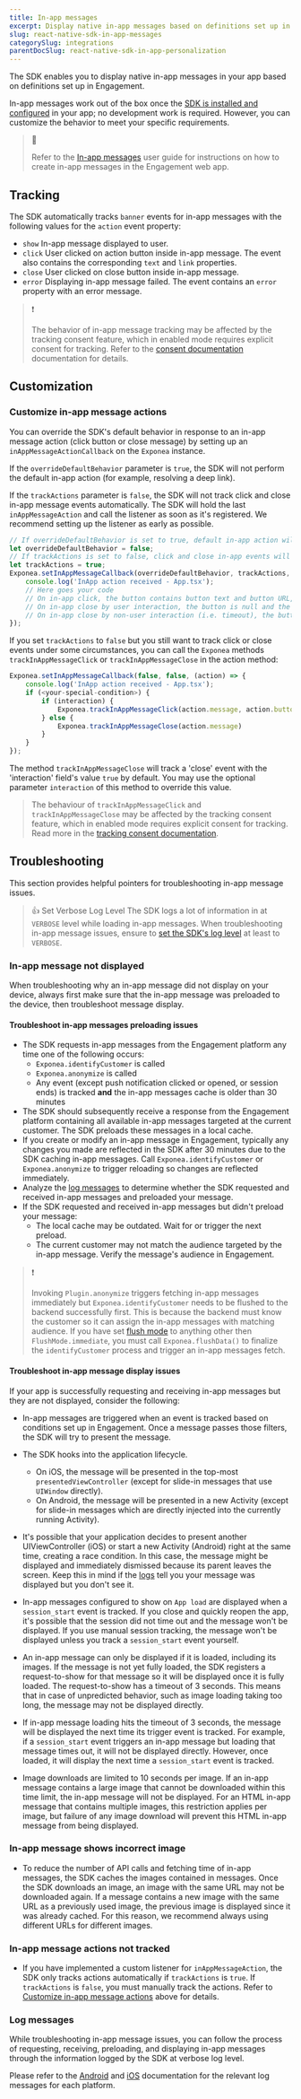 ```yaml
---
title: In-app messages
excerpt: Display native in-app messages based on definitions set up in Engagement using the React Native SDK
slug: react-native-sdk-in-app-messages
categorySlug: integrations
parentDocSlug: react-native-sdk-in-app-personalization
---
```


The SDK enables you to display native in-app messages in your app based on definitions set up in Engagement. 

In-app messages work out of the box once the [SDK is installed and configured](https://documentation.bloomreach.com/engagement/docs/react-native-sdk-setup) in your app; no development work is required. However, you can customize the behavior to meet your specific requirements.

> 📘
>
> Refer to the [In-app messages](https://documentation.bloomreach.com/engagement/docs/in-app-messages) user guide for instructions on how to create in-app messages in the Engagement web app.

## Tracking

The SDK automatically tracks `banner` events for in-app messages with the following values for the `action` event property:

- `show`
  In-app message displayed to user.
- `click`
  User clicked on action button inside in-app message. The event also contains the corresponding `text` and `link` properties.
- `close`
  User clicked on close button inside in-app message.
- `error`
  Displaying in-app message failed. The event contains an `error` property with an error message.

> ❗️
>
> The behavior of in-app message tracking may be affected by the tracking consent feature, which in enabled mode requires explicit consent for tracking. Refer to the [consent documentation](https://documentation.bloomreach.com/engagement/docs/react-native-sdk-tracking-consent) documentation for details.


## Customization

### Customize in-app message actions

You can override the SDK's default behavior in response to an in-app message action (click button or close message) by setting up an `inAppMessageActionCallback` on the `Exponea` instance.

If the `overrideDefaultBehavior` parameter is `true`, the SDK will not perform the default in-app action (for example, resolving a deep link).

If the `trackActions` parameter is `false`, the SDK will not track click and close in-app message events automatically. The SDK will hold the last `inAppMessageAction` and call the listener as soon as it's registered. We recommend setting up the listener as early as possible.

```typescript
// If overrideDefaultBehavior is set to true, default in-app action will not be performed ( e.g. deep link )
let overrideDefaultBehavior = false;
// If trackActions is set to false, click and close in-app events will not be tracked automatically
let trackActions = true;
Exponea.setInAppMessageCallback(overrideDefaultBehavior, trackActions, (action) => {
    console.log('InApp action received - App.tsx');
    // Here goes your code
    // On in-app click, the button contains button text and button URL, and the interaction is true
    // On in-app close by user interaction, the button is null and the interaction is true
    // On in-app close by non-user interaction (i.e. timeout), the button is null and the interaction is false
});
```

If you set `trackActions` to `false` but you still want to track click or close events under some circumstances, you can call the `Exponea` methods `trackInAppMessageClick` or `trackInAppMessageClose` in the action method:

```typescript
Exponea.setInAppMessageCallback(false, false, (action) => {
    console.log('InApp action received - App.tsx');
    if (<your-special-condition>) {
        if (interaction) {
            Exponea.trackInAppMessageClick(action.message, action.button?.text, action.button?.url)
        } else {
            Exponea.trackInAppMessageClose(action.message)
        }
    }
});
```

The method `trackInAppMessageClose` will track a 'close' event with the 'interaction' field's value `true`  by default. You may use the optional parameter `interaction` of this method to override this value.

> The behaviour of `trackInAppMessageClick` and `trackInAppMessageClose` may be affected by the tracking consent feature, which in enabled mode requires explicit consent for tracking. Read more in the [tracking consent documentation](https://documentation.bloomreach.com/engagement/docs/react-native-sdk-tracking-consent).

## Troubleshooting

This section provides helpful pointers for troubleshooting in-app message issues.

> 👍 Set Verbose Log Level
> The SDK logs a lot of information in at `VERBOSE` level while loading in-app messages. When troubleshooting in-app message issues, ensure to [set the SDK's log level](https://documentation.bloomreach.com/engagement/docs/react-native-sdk-setup#log-level) at least to `VERBOSE`.

### In-app message not displayed

When troubleshooting why an in-app message did not display on your device, always first make sure that the in-app message was preloaded to the device, then troubleshoot message display.

#### Troubleshoot in-app messages preloading issues

- The SDK requests in-app messages from the Engagement platform any time one of the following occurs:
  - `Exponea.identifyCustomer` is called
  - `Exponea.anonymize` is called
  - Any event (except push notification clicked or opened, or session ends) is tracked **and** the in-app messages cache is older than 30 minutes
- The SDK should subsequently receive a response from the Engagement platform containing all available in-app messages targeted at the current customer. The SDK preloads these messages in a local cache.
- If you create or modify an in-app message in Engagement, typically any changes you made are reflected in the SDK after 30 minutes due to the SDK caching in-app messages. Call `Exponea.identifyCustomer` or `Exponea.anonymize` to trigger reloading so changes are reflected immediately.
- Analyze the [log messages](#log-messages) to determine whether the SDK requested and received in-app messages and preloaded your message.
- If the SDK requested and received in-app messages but didn't preload your message:
  - The local cache may be outdated. Wait for or trigger the next preload.
  - The current customer may not match the audience targeted by the in-app message. Verify the message's audience in Engagement.

> ❗️
>
> Invoking `Plugin.anonymize` triggers fetching in-app messages immediately but `Exponea.identifyCustomer` needs to be flushed to the backend successfully first. This is because the backend must know the customer so it can assign the in-app messages with matching audience. If you have set [flush mode](https://documentation.bloomreach.com/engagement/docs/react-native-sdk-data-flushing#flushing-modes) to anything other then `FlushMode.immediate`, you must call `Exponea.flushData()` to finalize the `identifyCustomer` process and trigger an in-app messages fetch.

#### Troubleshoot in-app message display issues

If your app is successfully requesting and receiving in-app messages but they are not displayed, consider the following:

- In-app messages are triggered when an event is tracked based on conditions set up in Engagement. Once a message passes those filters, the SDK will try to present the message.

- The SDK hooks into the application lifecycle.
  - On iOS, the message will be presented in the top-most `presentedViewController` (except for slide-in messages that use `UIWindow` directly).
  - On Android, the message will be presented in a new Activity (except for slide-in messages which are directly injected into the currently running Activity).

- It's possible that your application decides to present another UIViewController (iOS) or start a new Activity (Android) right at the same time, creating a race condition. In this case, the message might be displayed and immediately dismissed because its parent leaves the screen. Keep this in mind if the [logs](#log-messages) tell you your message was displayed but you don't see it.

- In-app messages configured to show on `App load` are displayed when a `session_start` event is tracked. If you close and quickly reopen the app, it's possible that the session did not time out and the message won't be displayed. If you use manual session tracking, the message won't be displayed unless you track a `session_start` event yourself.

- An in-app message can only be displayed if it is loaded, including its images. If the message is not yet fully loaded, the SDK registers a request-to-show for that message so it will be displayed once it is fully loaded. The request-to-show has a timeout of 3 seconds. This means that in case of unpredicted behavior, such as image loading taking too long, the message may not be displayed directly.

- If in-app message loading hits the timeout of 3 seconds, the message will be displayed the next time its trigger event is tracked. For example, if a `session_start` event triggers an in-app message but loading that message times out, it will not be displayed directly. However, once loaded, it will display the next time a `session_start` event is tracked.

- Image downloads are limited to 10 seconds per image. If an in-app message contains a large image that cannot be downloaded within this time limit, the in-app message will not be displayed. For an HTML in-app message that contains multiple images, this restriction applies per image, but failure of any image download will prevent this HTML in-app message from being displayed.

### In-app message shows incorrect image

- To reduce the number of API calls and fetching time of in-app messages, the SDK caches the images contained in messages. Once the SDK downloads an image, an image with the same URL may not be downloaded again. If a message contains a new image with the same URL as a previously used image, the previous image is displayed since it was already cached. For this reason, we recommend always using different URLs for different images.

### In-app message actions not tracked

- If you have implemented a custom listener for `inAppMessageAction`, the SDK only tracks actions automatically if `trackActions` is `true`. If `trackActions` is `false`, you must manually track the actions. Refer to [Customize in-app message actions](#customize-in-app-message-actions) above for details.

### Log messages

While troubleshooting in-app message issues, you can follow the process of requesting, receiving, preloading, and displaying in-app messages through the information logged by the SDK at verbose log level.

Please refer to the [Android](https://documentation.bloomreach.com/engagement/docs/android-sdk-in-app-messages#log-messages) and [iOS](https://documentation.bloomreach.com/engagement/docs/ios-sdk-in-app-messages#log-messages) documentation for the relevant log messages for each platform.